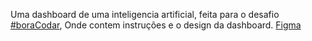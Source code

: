 Uma dashboard de uma inteligencia artificial, feita para o desafio [#boraCodar](https://www.rocketseat.com.br/boracodar), Onde contem instruções e o design da dashboard. [Figma](https://www.figma.com/file/8cgBxwBDODK7eRz6estM90/Plataforma-de-IA---Desafio-28-(Community)?node-id=504%3A247&mode=dev)

